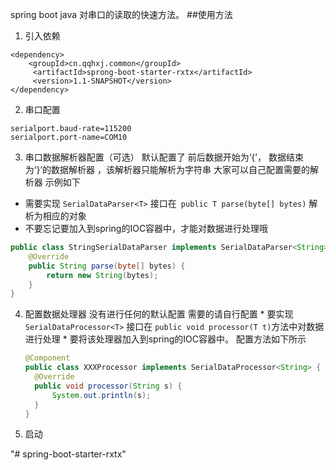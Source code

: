 
spring boot java 对串口的读取的快速方法。
##使用方法

1. 引入依赖
```
<dependency>
    <groupId>cn.qqhxj.common</groupId>
     <artifactId>sprong-boot-starter-rxtx</artifactId>
     <version>1.1-SNAPSHOT</version>
</dependency>
```
2. 串口配置
```
serialport.baud-rate=115200
serialport.port-name=COM10
```
3. 串口数据解析器配置（可选）
   默认配置了  前后数据开始为‘{’， 数据结束为‘}’的数据解析器 ，该解析器只能解析为字符串
  大家可以自己配置需要的解析器 示例如下
  * 需要实现 `SerialDataParser<T>` 接口在` public T parse(byte[] bytes)` 解析为相应的对象
  * 不要忘记要加入到spring的IOC容器中，才能对数据进行处理哦
  ```java
  public class StringSerialDataParser implements SerialDataParser<String> {
      @Override
      public String parse(byte[] bytes) {
          return new String(bytes);
      }
  }
  ``` 
4. 配置数据处理器
   没有进行任何的默认配置
   需要的请自行配置
        * 要实现`SerialDataProcessor<T>` 接口在 `public void processor(T t)`方法中对数据进行处理
        * 要将该处理器加入到spring的IOC容器中。 
   配置方法如下所示 
    ```java
    @Component
    public class XXXProcessor implements SerialDataProcessor<String> {
      @Override
      public void processor(String s) {
          System.out.println(s);
      }
    }
    ```  
4. 启动  
    

"# spring-boot-starter-rxtx" 
